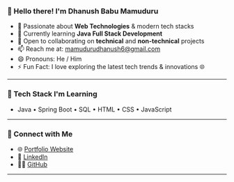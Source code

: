 ### 👋 Hello there! I'm Dhanush Babu Mamuduru

- 👀 Passionate about **Web Technologies** & modern tech stacks  
- 🌱 Currently learning **Java Full Stack Development**  
- 🤝 Open to collaborating on **technical** and **non-technical** projects  
- 📫 Reach me at: [mamudurudhanush6@gmail.com](mailto:mamudurudhanush6@gmail.com)  
- 😄 Pronouns: He / Him  
- ⚡ Fun Fact: I love exploring the latest tech trends & innovations 🌐  

---

### 🚀 Tech Stack I'm Learning
- Java • Spring Boot • SQL • HTML • CSS • JavaScript

---

### 🔗 Connect with Me
- 🌐 [Portfolio Website](https://dhanushbabu.netlify.app/)
- 💼 [LinkedIn](https://www.linkedin.com/in/dhanush-babu-mamuduru-3863a2276)
- 🧑‍💻 [GitHub](https://github.com/dhanush-babu-M)

---

<!---
dhanush-babu-M/dhanush-babu-M is a ✨ special ✨ repository because its `README.md` (this file) appears on your GitHub profile.
You can click the Preview link to take a look at your changes.
--->
